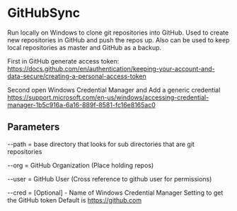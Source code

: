 # GitHubSync

Run locally on Windows to clone git repositories into GitHub.
Used to create new repositories in GitHub and push the repos up.
Also can be used to keep local repositories as master and GitHub as a backup.

First in GitHub generate access token:
https://docs.github.com/en/authentication/keeping-your-account-and-data-secure/creating-a-personal-access-token

Second open Windows Credential Manager and Add a generic credential
https://support.microsoft.com/en-us/windows/accessing-credential-manager-1b5c916a-6a16-889f-8581-fc16e8165ac0

## Parameters
--path = base directory that looks for sub directories that are git repositories

--org = GitHub Organization (Place holding repos)

--user = GitHub User (Cross reference to github user for permissions)

--cred = [Optional] - Name of Windows Credential Manager Setting to get the GitHub token Default is https://github.com


